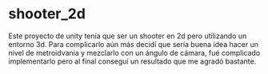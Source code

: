 # shooter_2d
Este proyecto de unity tenía que ser un shooter en 2d pero utilizando un entorno 3d. Para complicarlo aún más decidí que sería buena idea hacer un nivel de metroidvania y mezclarlo con un ángulo de cámara, fué complicado implementarlo pero al final conseguí un resultado que me agradó bastante.
